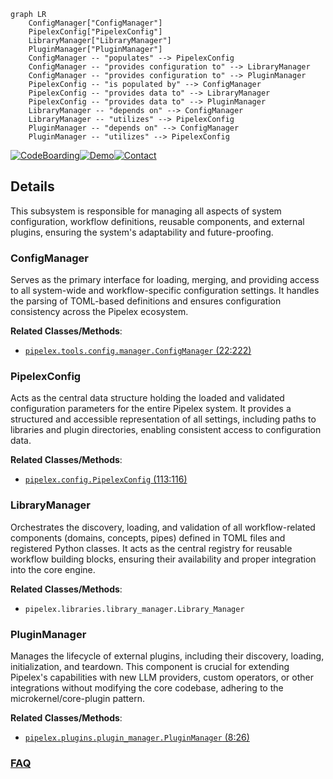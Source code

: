 ```mermaid
graph LR
    ConfigManager["ConfigManager"]
    PipelexConfig["PipelexConfig"]
    LibraryManager["LibraryManager"]
    PluginManager["PluginManager"]
    ConfigManager -- "populates" --> PipelexConfig
    ConfigManager -- "provides configuration to" --> LibraryManager
    ConfigManager -- "provides configuration to" --> PluginManager
    PipelexConfig -- "is populated by" --> ConfigManager
    PipelexConfig -- "provides data to" --> LibraryManager
    PipelexConfig -- "provides data to" --> PluginManager
    LibraryManager -- "depends on" --> ConfigManager
    LibraryManager -- "utilizes" --> PipelexConfig
    PluginManager -- "depends on" --> ConfigManager
    PluginManager -- "utilizes" --> PipelexConfig
```

[![CodeBoarding](https://img.shields.io/badge/Generated%20by-CodeBoarding-9cf?style=flat-square)](https://github.com/CodeBoarding/GeneratedOnBoardings)[![Demo](https://img.shields.io/badge/Try%20our-Demo-blue?style=flat-square)](https://www.codeboarding.org/demo)[![Contact](https://img.shields.io/badge/Contact%20us%20-%20contact@codeboarding.org-lightgrey?style=flat-square)](mailto:contact@codeboarding.org)

## Details

This subsystem is responsible for managing all aspects of system configuration, workflow definitions, reusable components, and external plugins, ensuring the system's adaptability and future-proofing.

### ConfigManager
Serves as the primary interface for loading, merging, and providing access to all system-wide and workflow-specific configuration settings. It handles the parsing of TOML-based definitions and ensures configuration consistency across the Pipelex ecosystem.


**Related Classes/Methods**:

- <a href="https://github.com/Pipelex/pipelex/blob/main/pipelex/tools/config/manager.py#L22-L222" target="_blank" rel="noopener noreferrer">`pipelex.tools.config.manager.ConfigManager` (22:222)</a>


### PipelexConfig
Acts as the central data structure holding the loaded and validated configuration parameters for the entire Pipelex system. It provides a structured and accessible representation of all settings, including paths to libraries and plugin directories, enabling consistent access to configuration data.


**Related Classes/Methods**:

- <a href="https://github.com/Pipelex/pipelex/blob/main/pipelex/config.py#L113-L116" target="_blank" rel="noopener noreferrer">`pipelex.config.PipelexConfig` (113:116)</a>


### LibraryManager
Orchestrates the discovery, loading, and validation of all workflow-related components (domains, concepts, pipes) defined in TOML files and registered Python classes. It acts as the central registry for reusable workflow building blocks, ensuring their availability and proper integration into the core engine.


**Related Classes/Methods**:

- `pipelex.libraries.library_manager.Library_Manager`


### PluginManager
Manages the lifecycle of external plugins, including their discovery, loading, initialization, and teardown. This component is crucial for extending Pipelex's capabilities with new LLM providers, custom operators, or other integrations without modifying the core codebase, adhering to the microkernel/core-plugin pattern.


**Related Classes/Methods**:

- <a href="https://github.com/Pipelex/pipelex/blob/main/pipelex/plugins/plugin_manager.py#L8-L26" target="_blank" rel="noopener noreferrer">`pipelex.plugins.plugin_manager.PluginManager` (8:26)</a>




### [FAQ](https://github.com/CodeBoarding/GeneratedOnBoardings/tree/main?tab=readme-ov-file#faq)
